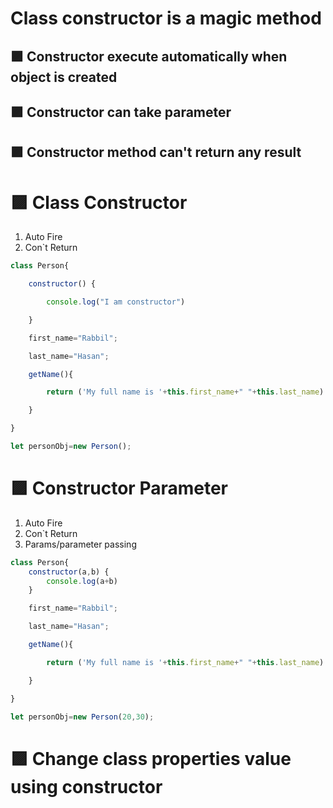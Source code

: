 # Class constructor is a magic method

## 🟪 Constructor execute automatically when object is created

## 🟪 Constructor can take parameter

## 🟪 Constructor method can't return any result


# 🟪 Class Constructor
1. Auto Fire
2. Con`t Return
```js
class Person{

    constructor() {

        console.log("I am constructor")

    }

    first_name="Rabbil";

    last_name="Hasan";

    getName(){

        return ('My full name is '+this.first_name+" "+this.last_name)

    }

}

let personObj=new Person();

```


# 🟪 Constructor Parameter
1. Auto Fire
2. Con`t Return
3. Params/parameter passing
```js
class Person{
    constructor(a,b) {
        console.log(a+b)
    }

    first_name="Rabbil";

    last_name="Hasan";

    getName(){

        return ('My full name is '+this.first_name+" "+this.last_name)

    }

} 

let personObj=new Person(20,30);


```



# 🟪 Change class properties value using constructor